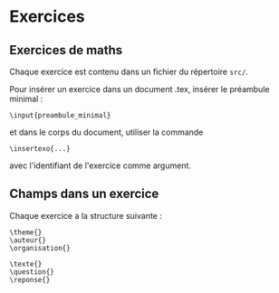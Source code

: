 # Exercices
## Exercices de maths
Chaque exercice est contenu dans un fichier du répertoire ```src/```.

Pour insérer un exercice dans un document .tex, insérer le préambule minimal : 

```\input{preambule_minimal}```

et dans le corps du document, utiliser la commande

```\insertexo{...}```

avec l'identifiant de l'exercice comme argument. 

## Champs dans un exercice
Chaque exercice a la structure suivante : 

```\titre{}
\theme{}
\auteur{}
\organisation{}

\texte{}
\question{}
\reponse{}
```
